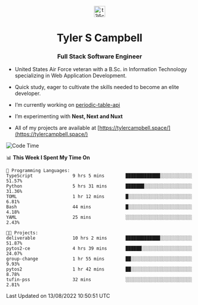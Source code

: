 <p align="center">
<a href="https://www.linkedin.com/in/t36campbell" target="blank"><img align="center" src="https://ik.imagekit.io/t36campbell/Portfolio/linkedin.png.original_m8bbGgPh6.png" alt="t36campbell" height="30" width="30" /></a>
</p>
<h1 align="center">Tyler S Campbell</h1>
<h3 align="center">Full Stack Software Engineer</h3>

* United States Air Force veteran with a B.Sc. in Information Technology specializing in Web Application Development. 

* Quick study, eager to cultivate the skills needed to become an elite developer.

* I’m currently working on [periodic-table-api](https://github.com/t36campbell/periodic-table-api)

* I’m experimenting with **Nest, Next and Nuxt**

* All of my projects are available at [https://tylercampbell.space/](https://tylercampbell.space/)

<!--START_SECTION:waka-->
![Code Time](http://img.shields.io/badge/Code%20Time-1%2C734%20hrs%2030%20mins-blue)

📊 **This Week I Spent My Time On** 

```text
💬 Programming Languages: 
TypeScript               9 hrs 5 mins        █████████████░░░░░░░░░░░░   51.57% 
Python                   5 hrs 31 mins       ███████░░░░░░░░░░░░░░░░░░   31.36% 
TOML                     1 hr 12 mins        █░░░░░░░░░░░░░░░░░░░░░░░░   6.81% 
Bash                     44 mins             █░░░░░░░░░░░░░░░░░░░░░░░░   4.18% 
YAML                     25 mins             ░░░░░░░░░░░░░░░░░░░░░░░░░   2.43%

🐱‍💻 Projects: 
deliverable              10 hrs 2 mins       █████████████░░░░░░░░░░░░   51.87% 
pytos2-ce                4 hrs 39 mins       ██████░░░░░░░░░░░░░░░░░░░   24.07% 
group-change             1 hr 55 mins        ██░░░░░░░░░░░░░░░░░░░░░░░   9.93% 
pytos2                   1 hr 42 mins        ██░░░░░░░░░░░░░░░░░░░░░░░   8.78% 
tufin-pss                32 mins             ░░░░░░░░░░░░░░░░░░░░░░░░░   2.81%

```


 Last Updated on 13/08/2022 10:50:51 UTC
<!--END_SECTION:waka-->
